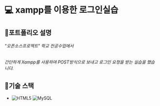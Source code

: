 # 💻 xampp를 이용한 로그인실습

## 📌포트폴리오 설명
###### "오픈소스프로젝트" 학교 전공수업에서 
###### 간단하게 Xampp를 사용하여 POST방식으로 보내고 로그인 요청을 받는 실습을 했습니다.

## 📝기술 스택
* ![HTML5](https://img.shields.io/badge/HTML5-E34F26.svg?&style=for-the-badge&logo=HTML5&logoColor=white) ![MySQL](https://img.shields.io/badge/MySQL-4479A1.svg?&style=for-the-badge&logo=MySQL&logoColor=white)

